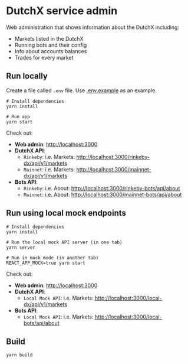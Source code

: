 # DutchX service admin
Web administration that shows information about the DutchX including:
* Markets listed in the DutchX
* Running bots and their config
* Info about accounts balances
* Trades for every market

## Run locally

Create a file called `.env` file. Use [.env.example](.env.example) as an example.

```
# Install dependencies
yarn install

# Run app
yarn start
```

Check out:
* **Web admin**: [http://localhost:3000](http://localhost:3000)
* **DutchX API**:
  * `Rinkeby`: i.e. Markets: [http://localhost:3000/rinkeby-dx/api/v1/markets](http://localhost:3000/rinkeby-dx/api/v1/markets)
  * `Mainnet`: i.e. Markets: [http://localhost:3000/mainnet-dx/api/v1/markets](http://localhost:3000/mainnet-dx/api/v1/markets)
* **Bots API**: 
  * `Rinkeby`: i.e. About: [http://localhost:3000/rinkeby-bots/api/about](http://localhost:3000/rinkeby-bots/api/about)
  * `Mainnet`: i.e. About: [http://localhost:3000/mainnet-bots/api/about](http://localhost:3000/mainnet-bots/api/about)

## Run using local mock endpoints
```
# Install dependencies
yarn install

# Run the local mock API server (in one tab)
yarn server

# Run in mock mode (in another tab)
REACT_APP_MOCK=true yarn start
```

Check out:
* **Web admin**: [http://localhost:3000](http://localhost:3000)
* **DutchX API**:
  * `Local Mock API`: i.e. Markets: [http://localhost:3000/local-dx/api/v1/markets](http://localhost:3000/local-dx/api/v1/markets)
* **Bots API**: 
  * `Local Mock API`: i.e. Markets: [http://localhost:3000/local-bots/api/about](http://localhost:3000/local-bots/api/about)


## Build
```
yarn build
```